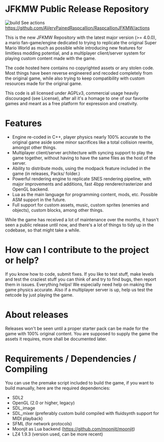 # JFKMW Public Release Repository
![build](https://github.com/AVeryPainedRaspcallion/RaspcallionJFKMW/actions/workflows/build-all.yml/badge.svg) See actions https://github.com/AVeryPainedRaspcallion/RaspcallionJFKMW/actions

This is the new JFKMW Repository with the latest major version (>= 4.0.0), a mario fan-game/engine dedicated to trying to replicate the original Super Mario World as much as possible while introducing new features for limitless modding potential, and a multiplayer client/server system for playing custom content made with the game.

The code hosted here contains no copyrighted assets or any stolen code. Most things have been reverse engineered and recoded completely from the original game, while also trying to keep compatibility with custom resources made for the original game.

This code is all licensed under AGPLv3, commercial usage heavily discouraged (see License), after all it's a homage to one of our favorite games and meant as a free platform for expression and creativity.

# Features
* Engine re-coded in C++, player physics nearly 100% accurate to the original game aside some minor sacrifices like a total collision rewrite, amongst other things.
* Multiplayer client/server architecture with syncing support to play the game together, without having to have the same files as the host of the server.
* Ability to distribute mods, using the modpack feature included in the game (in releases, Packs/ folder.)
* Powerful rendering engine to replicate SNES rendering pipeline, with major improvements and additions, fast 4bpp renderer/rasterizer and OpenGL backend.
* Lua as the main language for programming content, mods, etc. Possible ASM support in the future.
* Full support for custom assets, music, custom sprites (enemies and objects), custom blocks, among other things.

While the game has received a lot of maintenance over the months, it hasn't seen a public release until now, and there's a lot of things to tidy up in the codebase, so that might take a while.

# How can I contribute to the project or help?
If you know how to code, submit fixes. If you like to test stuff, make levels and test the craziest stuff you can think of and try to find bugs, then report them in issues. Everything helps! We especially need help on making the game physics accurate. Also if a multiplayer server is up, help us test the netcode by just playing the game.

# About releases
Releases won't be seen until a proper starter pack can be made for the game with 100% original content. You are supposed to supply the game the assets it requires, more shall be documented later.

# Requirements / Dependencies / Compiling
You can use the premake script included to build the game, if you want to build manually, here are the required dependencies:
* SDL2
* OpenGL (2.0 or higher, legacy)
* SDL_image
* SDL_mixer (preferably custom build compiled with fluidsynth support for MIDI playback)
* SFML (for network protocols)
* Moonjit as Lua backend (https://github.com/moonjit/moonjit)
* LZ4 1.9.3 (version used, can be more recent)